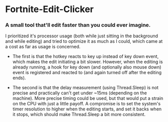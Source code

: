 # Fortnite-Edit-Clicker
### A small tool that'll edit faster than you could ever imagine.

I prioritized it's processor usage (both while just sitting in the background and while editing) and tried to optimize it as much as I could, which came at a cost as far as usage is concerned.

- The first is that the hotkey reacts to key up instead of key down event, which makes the edit initiating a bit slower. However, when the editing is already running, a hook for key down (and optionally also mouse down) event is registered and reacted to (and again turned off after the editing ends).

- The second is that the delay measurement (using Thread.Sleep) is not precise and practically can't get under ~15ms (depending on the machine). More precise timing could be used, but that would put a strain on the CPU with just a little payoff. A compromise is to set the system's timer resolution to higher when the editing starts, and set it backs when it stops, which should make Thread.Sleep a bit more consistent.
